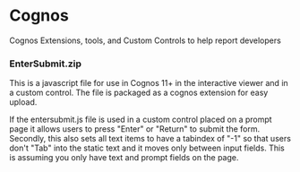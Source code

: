 # Cognos
Cognos Extensions, tools, and Custom Controls to help report developers


### EnterSubmit.zip
This is a javascript file for use in Cognos 11+ in the interactive viewer and in a custom control. The file is packaged as a cognos extension for easy upload. 

If the entersubmit.js file is used in a custom control placed on a prompt page it allows users to press "Enter" or "Return" to submit the form. Secondly, this also sets all text items to have a tabindex of "-1" so that users don't "Tab" into the static text and it moves only between input fields. This is assuming you only have text and prompt fields on the page. 
